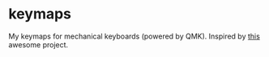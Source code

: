 # keymaps

My keymaps for mechanical keyboards (powered by QMK). Inspired by
[this](https://github.com/noahfrederick/qmk-keymaps) awesome project.
